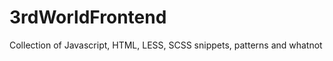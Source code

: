3rdWorldFrontend
================

Collection of Javascript, HTML, LESS, SCSS snippets, patterns and whatnot
